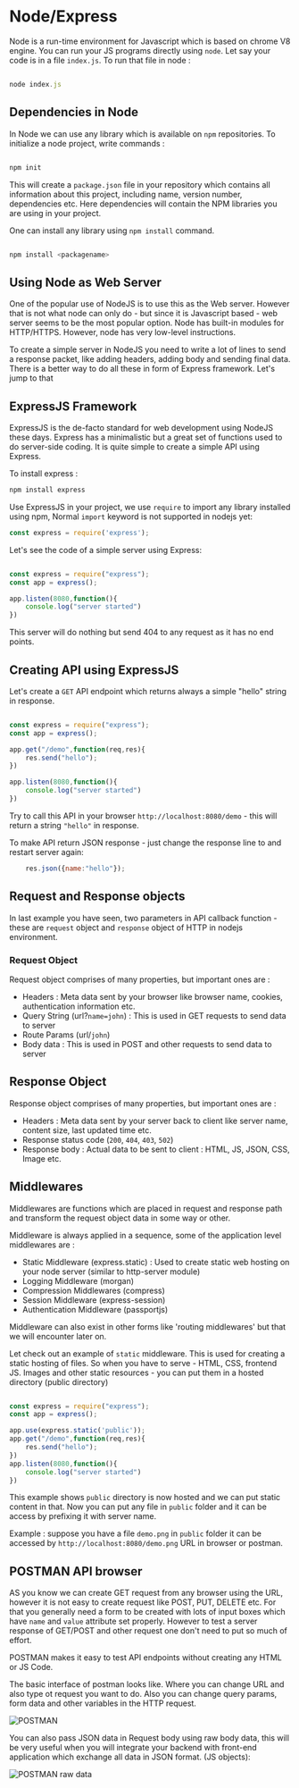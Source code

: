 # Node/Express 

Node is a run-time environment for Javascript which is based on chrome V8 engine. You can run your JS programs directly using `node`. Let say your code is in a file `index.js`. To run that file in node :

```javascript

node index.js

```


## Dependencies in Node

In Node we can use any library which is available on `npm` repositories. To initialize a node project, write commands :

```javascript

npm init

```

This will create a `package.json` file in your repository which contains all information about this project, including name, version number, dependencies etc. Here dependencies will contain the NPM libraries you are using in your project.

One can install any library using `npm install` command.

```javascript

npm install <packagename>

```

## Using Node as Web Server

One of the popular use of NodeJS is to use this as the Web server. However that is not what node can only do - but since it is Javascript based - web server seems to be the most popular option. Node has built-in modules for HTTP/HTTPS. However, node has very low-level instructions.

To create a simple server in NodeJS you need to write a lot of lines to send a response packet, like adding headers, adding body and sending final data. There is a better way to do all these in form of Express framework. Let's jump to that

## ExpressJS Framework

ExpressJS is the de-facto standard for web development using NodeJS these days. Express has a minimalistic but a great set of functions used to do server-side coding. It is quite simple to create a simple API using Express.

To install express :

```javascript
npm install express
```

Use ExpressJS in your project, we use `require` to import any library installed using npm, Normal `import` keyword is not supported in nodejs yet:

```javascript
const express = require('express');
```

Let's see the code of a simple server using Express:

```javascript

const express = require("express");
const app = express();

app.listen(8080,function(){
    console.log("server started")
})

```

This server will do nothing but send 404 to any request as it has no end points.

## Creating API using ExpressJS

Let's create a `GET` API endpoint which returns always a simple "hello" string in response.

```javascript

const express = require("express");
const app = express();

app.get("/demo",function(req,res){
    res.send("hello");
})

app.listen(8080,function(){
    console.log("server started")
})

```

Try to call this API in your browser `http://localhost:8080/demo` - this will return a string `"hello"` in response.

To make API return JSON response - just change the response line to  and restart server again:

```javascript
    res.json({name:"hello"});
```

## Request and Response objects

In last example you have seen, two parameters in API callback function - these are `request` object and `response` object of HTTP in nodejs environment.

### Request Object

Request object comprises of many properties, but important ones are :

- Headers : Meta data sent by your browser like browser name, cookies, authentication information etc.
- Query String (url?`name=john`) : This is used in GET requests to send data to server
- Route Params (url/`john`) 
- Body data : This is used in POST and other requests to send data to server

## Response Object

Response object comprises of many properties, but important ones are :

- Headers : Meta data sent by your server back to client like server name, content size, last updated time etc.
- Response status code (`200`, `404`, `403`, `502`)
- Response body : Actual data to be sent to client : HTML, JS, JSON, CSS, Image etc.

## Middlewares

Middlewares are functions which are placed in request and response path and transform the request object data in some way or other.

Middleware is always applied in a sequence, some of the application level middlewares are :

- Static Middleware (express.static) : Used to create static web hosting on your node server (similar to http-server module)
- Logging Middleware (morgan) 
- Compression Middlewares (compress)
- Session Middleware (express-session)
- Authentication Middleware (passportjs)

Middleware can also exist in other forms like 'routing middlewares' but that we will encounter later on.

Let check out an example of `static` middleware. This is used for creating a static hosting of files. So when you have to serve - HTML, CSS, frontend JS. Images and other static resources - you can put them in a hosted directory (public directory)

```javascript

const express = require("express");
const app = express();

app.use(express.static('public'));
app.get("/demo",function(req,res){
    res.send("hello");
})
app.listen(8080,function(){
    console.log("server started")
})

```

This example shows `public` directory is now hosted and we can put static content in that. Now you can put any file in `public` folder and it can be access by  prefixing it with server name.

Example : suppose you have a file `demo.png` in `public` folder it can be accessed by `http://localhost:8080/demo.png` URL in browser or postman.



## POSTMAN API browser

AS you know we can create GET request from any browser using the URL, however it is not easy to create request like POST, PUT, DELETE etc. For that you generally need a form to be created with lots of input boxes which have `name` and `value` attribute set properly. However to test a server response of GET/POST and other request one don't need to put so much of effort.

POSTMAN makes it easy to test API endpoints without creating any HTML or JS Code.

The basic interface of postman looks like. Where you can change URL and also type ot request you want to do. Also you can change query params, form data and other variables in the HTTP request.

![POSTMAN](./images/1.png)

You can also pass JSON data in Request body using raw body data, this will be very useful when you will integrate your backend with front-end application which exchange all data in JSON format. (JS objects):

![POSTMAN raw data](./images/2.png)
